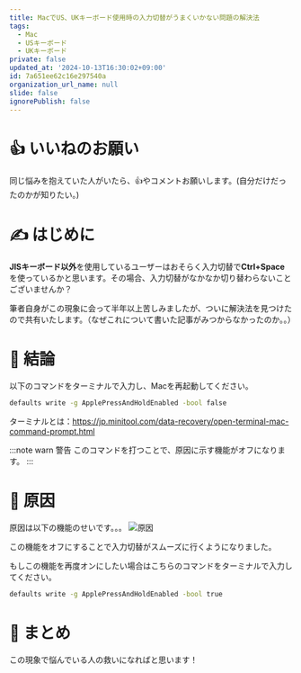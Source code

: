 ```yaml
---
title: MacでUS、UKキーボード使用時の入力切替がうまくいかない問題の解決法
tags:
  - Mac
  - USキーボード
  - UKキーボード
private: false
updated_at: '2024-10-13T16:30:02+09:00'
id: 7a651ee62c16e297540a
organization_url_name: null
slide: false
ignorePublish: false
---
```

# 👍️ いいねのお願い
同じ悩みを抱えていた人がいたら、👍️やコメントお願いします。(自分だけだったのかが知りたい。)  

# ✍️ はじめに
**JISキーボード以外**を使用しているユーザーはおそらく入力切替で**Ctrl+Space**を使っているかと思います。その場合、入力切替がなかなか切り替わらないことございませんか？

筆者自身がこの現象に会って半年以上苦しみましたが、ついに解決法を見つけたので共有いたします。（なぜこれについて書いた記事がみつからなかったのか。。）

# 📝 結論
以下のコマンドをターミナルで入力し、Macを再起動してください。
```zsh
defaults write -g ApplePressAndHoldEnabled -bool false
```
ターミナルとは：https://jp.minitool.com/data-recovery/open-terminal-mac-command-prompt.html

:::note warn
警告
このコマンドを打つことで、原因に示す機能がオフになります。
:::

# 💢 原因
原因は以下の機能のせいです。。。
![原因](https://qiita-image-store.s3.ap-northeast-1.amazonaws.com/0/3907333/1be37a25-3f71-9fde-b031-8aa4248b85d0.png)


この機能をオフにすることで入力切替がスムーズに行くようになりました。

もしこの機能を再度オンにしたい場合はこちらのコマンドをターミナルで入力してください。
```zsh
defaults write -g ApplePressAndHoldEnabled -bool true
```

# 👋 まとめ
この現象で悩んでいる人の救いになればと思います！ 
